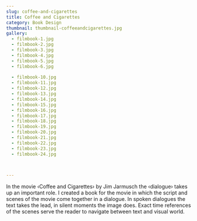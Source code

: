 ```yaml
---
slug: coffee-and-cigarettes
title: Coffee and Cigarettes
category: Book Design
thumbnail: thumbnail-coffeeandcigarettes.jpg
gallery:
  - filmbook-1.jpg
  - filmbook-2.jpg
  - filmbook-3.jpg
  - filmbook-4.jpg
  - filmbook-5.jpg
  - filmbook-6.jpg
 
  - filmbook-10.jpg
  - filmbook-11.jpg
  - filmbook-12.jpg
  - filmbook-13.jpg
  - filmbook-14.jpg
  - filmbook-15.jpg
  - filmbook-16.jpg
  - filmbook-17.jpg
  - filmbook-18.jpg
  - filmbook-19.jpg
  - filmbook-20.jpg
  - filmbook-21.jpg
  - filmbook-22.jpg
  - filmbook-23.jpg
  - filmbook-24.jpg

  

---
```

In the movie ‹Coffee and Cigarettes› by Jim Jarmusch the ‹dialogue› takes up an important role. I created a book for the movie in which the script and scenes of the movie come together in a dialogue. In spoken dialogues the text takes the lead, in silent moments the image does. Exact time references of the scenes serve the reader to navigate between text and visual world.